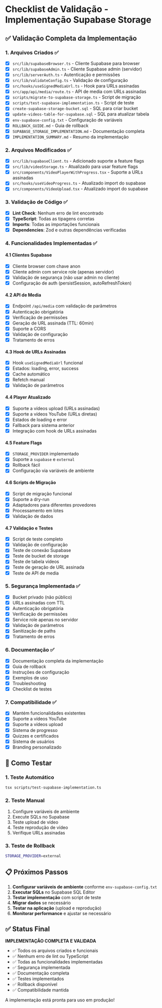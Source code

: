 # Checklist de Validação - Implementação Supabase Storage

## ✅ Validação Completa da Implementação

### 1. Arquivos Criados ✅

- [x] `src/lib/supabaseBrowser.ts` - Cliente Supabase para browser
- [x] `src/lib/supabaseAdmin.ts` - Cliente Supabase admin (servidor)
- [x] `src/lib/serverAuth.ts` - Autenticação e permissões
- [x] `src/lib/validateConfig.ts` - Validação de configuração
- [x] `src/hooks/useSignedMediaUrl.ts` - Hook para URLs assinadas
- [x] `src/app/api/media/route.ts` - API de media com URLs assinadas
- [x] `scripts/migrate-to-supabase-storage.ts` - Script de migração
- [x] `scripts/test-supabase-implementation.ts` - Script de teste
- [x] `create-supabase-storage-bucket.sql` - SQL para criar bucket
- [x] `update-videos-table-for-supabase.sql` - SQL para atualizar tabela
- [x] `env-supabase-config.txt` - Configuração de variáveis
- [x] `ROLLBACK_GUIDE.md` - Guia de rollback
- [x] `SUPABASE_STORAGE_IMPLEMENTATION.md` - Documentação completa
- [x] `IMPLEMENTATION_SUMMARY.md` - Resumo da implementação

### 2. Arquivos Modificados ✅

- [x] `src/lib/supabaseClient.ts` - Adicionado suporte a feature flags
- [x] `src/lib/videoStorage.ts` - Atualizado para usar feature flags
- [x] `src/components/VideoPlayerWithProgress.tsx` - Suporte a URLs assinadas
- [x] `src/hooks/useVideoProgress.ts` - Atualizado import do supabase
- [x] `src/components/VideoUpload.tsx` - Atualizado import do supabase

### 3. Validação de Código ✅

- [x] **Lint Check**: Nenhum erro de lint encontrado
- [x] **TypeScript**: Todas as tipagens corretas
- [x] **Imports**: Todas as importações funcionais
- [x] **Dependencies**: Zod e outras dependências verificadas

### 4. Funcionalidades Implementadas ✅

#### 4.1 Clientes Supabase
- [x] Cliente browser com chave anon
- [x] Cliente admin com service role (apenas servidor)
- [x] Validação de segurança (não usar admin no cliente)
- [x] Configuração de auth (persistSession, autoRefreshToken)

#### 4.2 API de Media
- [x] Endpoint `/api/media` com validação de parâmetros
- [x] Autenticação obrigatória
- [x] Verificação de permissões
- [x] Geração de URL assinada (TTL: 60min)
- [x] Suporte a CORS
- [x] Validação de configuração
- [x] Tratamento de erros

#### 4.3 Hook de URLs Assinadas
- [x] Hook `useSignedMediaUrl` funcional
- [x] Estados: loading, error, success
- [x] Cache automático
- [x] Refetch manual
- [x] Validação de parâmetros

#### 4.4 Player Atualizado
- [x] Suporte a vídeos upload (URLs assinadas)
- [x] Suporte a vídeos YouTube (URLs diretas)
- [x] Estados de loading e error
- [x] Fallback para sistema anterior
- [x] Integração com hook de URLs assinadas

#### 4.5 Feature Flags
- [x] `STORAGE_PROVIDER` implementado
- [x] Suporte a `supabase` e `external`
- [x] Rollback fácil
- [x] Configuração via variáveis de ambiente

#### 4.6 Scripts de Migração
- [x] Script de migração funcional
- [x] Suporte a dry-run
- [x] Adaptadores para diferentes provedores
- [x] Processamento em lotes
- [x] Validação de dados

#### 4.7 Validação e Testes
- [x] Script de teste completo
- [x] Validação de configuração
- [x] Teste de conexão Supabase
- [x] Teste de bucket de storage
- [x] Teste de tabela videos
- [x] Teste de geração de URL assinada
- [x] Teste de API de media

### 5. Segurança Implementada ✅

- [x] Bucket privado (não público)
- [x] URLs assinadas com TTL
- [x] Autenticação obrigatória
- [x] Verificação de permissões
- [x] Service role apenas no servidor
- [x] Validação de parâmetros
- [x] Sanitização de paths
- [x] Tratamento de erros

### 6. Documentação ✅

- [x] Documentação completa da implementação
- [x] Guia de rollback
- [x] Instruções de configuração
- [x] Exemplos de uso
- [x] Troubleshooting
- [x] Checklist de testes

### 7. Compatibilidade ✅

- [x] Mantém funcionalidades existentes
- [x] Suporte a vídeos YouTube
- [x] Suporte a vídeos upload
- [x] Sistema de progresso
- [x] Quizzes e certificados
- [x] Sistema de usuários
- [x] Branding personalizado

## 🧪 Como Testar

### 1. Teste Automático
```bash
tsx scripts/test-supabase-implementation.ts
```

### 2. Teste Manual
1. Configure variáveis de ambiente
2. Execute SQLs no Supabase
3. Teste upload de vídeo
4. Teste reprodução de vídeo
5. Verifique URLs assinadas

### 3. Teste de Rollback
```bash
STORAGE_PROVIDER=external
```

## 📋 Próximos Passos

1. **Configurar variáveis de ambiente** conforme `env-supabase-config.txt`
2. **Executar SQLs** no Supabase SQL Editor
3. **Testar implementação** com script de teste
4. **Migrar dados** se necessário
5. **Testar na aplicação** (upload e reprodução)
6. **Monitorar performance** e ajustar se necessário

## ✅ Status Final

**IMPLEMENTAÇÃO COMPLETA E VALIDADA**

- ✅ Todos os arquivos criados e funcionais
- ✅ Nenhum erro de lint ou TypeScript
- ✅ Todas as funcionalidades implementadas
- ✅ Segurança implementada
- ✅ Documentação completa
- ✅ Testes implementados
- ✅ Rollback disponível
- ✅ Compatibilidade mantida

A implementação está pronta para uso em produção!
















